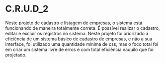 # C.R.U.D_2
Neste projeto de cadastro e listagem de empresas, o sistema está funcionando de maneira totalmente correta. É possível realizar o cadastro, editar e excluir os registros no sistema. Neste projeto foi priorizado a eficiência de um sistema básico de cadastro de empresas, e não a sua interface, foi utilizado uma quantidade mínima de css, mas o foco total foi em criar um sistema livre de erros e com total eficiência naquilo que foi projetado.
